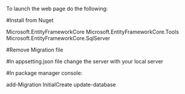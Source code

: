 To launch the web page do the following:

#Install from Nuget 

Microsoft.EntityFrameworkCore
Microsoft.EntityFrameworkCore.Tools
Microsoft.EntityFrameworkCore.SqlServer


#Remove Migration file

#In appsetting.json file change the server with your local server

#In package manager console:

add-Migration InitialCreate
update-database

